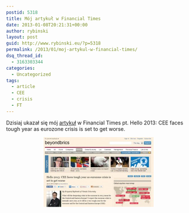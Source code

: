```yaml
---
postid: 5318
title: Mój artykuł w Financial Times
date: 2013-01-08T20:21:31+00:00
author: rybinski
layout: post
guid: http://www.rybinski.eu/?p=5318
permalink: /2013/01/moj-artykul-w-financial-times/
dsq_thread_id:
  - 3163303344
categories:
  - Uncategorized
tags:
  - article
  - CEE
  - crisis
  - FT
---
```

Dzisiaj ukazał się mój [artykuł](http://blogs.ft.com/beyond-brics/2013/01/08/hello-2013-cee-faces-tough-year-as-eurozone-crisis-is-set-to-get-worse/#axzz2HPfq9iVH) w Financial Times pt. Hello 2013: CEE faces tough year as eurozone crisis is set to get worse.

<p style="text-align: center;">
  <a href="/uploads/2013/01/Rybinski_FT_article.jpg"><img class="size-medium wp-image-5320 aligncenter" title="Rybinski_FT_article" src="/uploads/2013/01/Rybinski_FT_article-300x190.jpg" alt="" width="300" height="190" /></a>
</p>

 

